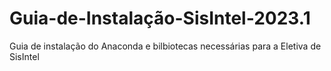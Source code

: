 # Guia-de-Instalação-SisIntel-2023.1
Guia de instalação do Anaconda e bilbiotecas necessárias para a Eletiva de SisIntel
